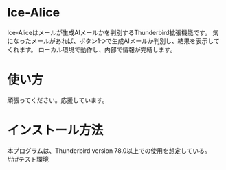 # Ice-Alice
Ice-Aliceはメールが生成AIメールかを判別するThunderbird拡張機能です。
気になったメールがあれば、ボタン1つで生成AIメールか判別し、結果を表示してくれます。
ローカル環境で動作し、内部で情報が完結します。

# 使い方
頑張ってください。応援しています。

# インストール方法
本プログラムは、Thunderbird version 78.0以上での使用を想定している。
###テスト環境


